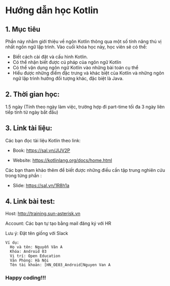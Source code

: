# Hướng dẫn học Kotlin

## 1. Mục tiêu
Phần này nhằm giới thiệu về ngôn Kotlin thông qua một số tính năng thú vị nhất ngôn ngữ lập trình.
Vào cuối khóa học này, học viên sẽ có thể:
  - Biết cách cài đặt và cấu hình Kotlin.
  - Có thể nhận biết được cú pháp của ngôn ngữ Kotlin
  - Có thể vận dụng ngôn ngữ Kotlin vào những bài toán cụ thể
  - Hiểu được những điểm đặc trưng và khác biệt của Kotlin và những ngôn ngữ lập trình hướng đối tượng khác, đặc biệt là Java.

## 2. Thời gian học:
1.5 ngày (Tính theo ngày làm việc, trường hợp đi part-time tối đa 3 ngày liên tiếp tính từ ngày bắt đầu)

## 3. Link tài liệu:
Các bạn đọc tài liệu Kotlin theo link: 
- Book:  https://sal.vn/JIJV2P

- Website: https://kotlinlang.org/docs/home.html

Các bạn tham khảo thêm để biết được những điều cần tập trung nghiên cứu trong từng phần :
- Slide: https://sal.vn/1R8h1a 

## 4. Link bài test:
Host: http://training.sun-asterisk.vn

Account: Các bạn tự tạo bằng mail đăng ký với HR

Lưu ý: Đặt tên giống với Slack
```
Ví dụ:
  Họ và tên: Nguyễn Văn A
  Khóa: Android 03
  Vị trí: Open Education
  Văn Phòng: Hà Nội
  Tên tài khoản: [HN_OE03_Android]Nguyen Van A
```
### Happy coding!!!
